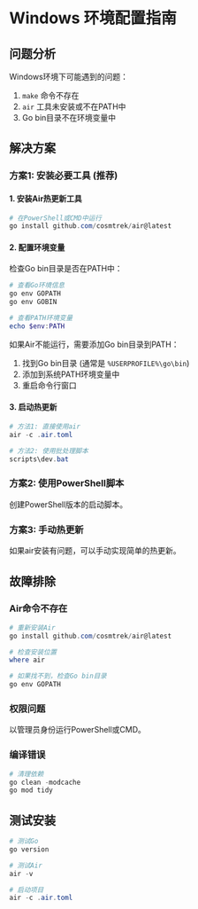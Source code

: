 # Windows 环境配置指南

## 问题分析

Windows环境下可能遇到的问题：

1. `make` 命令不存在
2. `air` 工具未安装或不在PATH中
3. Go bin目录不在环境变量中

## 解决方案

### 方案1: 安装必要工具 (推荐)

#### 1. 安装Air热更新工具

```powershell
# 在PowerShell或CMD中运行
go install github.com/cosmtrek/air@latest
```

#### 2. 配置环境变量

检查Go bin目录是否在PATH中：

```powershell
# 查看Go环境信息
go env GOPATH
go env GOBIN

# 查看PATH环境变量
echo $env:PATH
```

如果Air不能运行，需要添加Go bin目录到PATH：

1. 找到Go bin目录 (通常是 `%USERPROFILE%\go\bin`)
2. 添加到系统PATH环境变量中
3. 重启命令行窗口

#### 3. 启动热更新

```powershell
# 方法1: 直接使用air
air -c .air.toml

# 方法2: 使用批处理脚本
scripts\dev.bat
```

### 方案2: 使用PowerShell脚本

创建PowerShell版本的启动脚本。

### 方案3: 手动热更新

如果air安装有问题，可以手动实现简单的热更新。

## 故障排除

### Air命令不存在

```powershell
# 重新安装Air
go install github.com/cosmtrek/air@latest

# 检查安装位置
where air

# 如果找不到，检查Go bin目录
go env GOPATH
```

### 权限问题

以管理员身份运行PowerShell或CMD。

### 编译错误

```powershell
# 清理依赖
go clean -modcache
go mod tidy
```

## 测试安装

```powershell
# 测试Go
go version

# 测试Air
air -v

# 启动项目
air -c .air.toml
```
